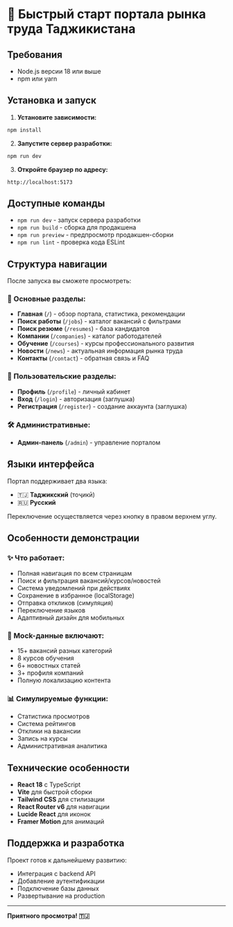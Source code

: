 # 🚀 Быстрый старт портала рынка труда Таджикистана

## Требования
- Node.js версии 18 или выше
- npm или yarn

## Установка и запуск

1. **Установите зависимости:**
```bash
npm install
```

2. **Запустите сервер разработки:**
```bash
npm run dev
```

3. **Откройте браузер по адресу:**
```
http://localhost:5173
```

## Доступные команды

- `npm run dev` - запуск сервера разработки
- `npm run build` - сборка для продакшена
- `npm run preview` - предпросмотр продакшен-сборки
- `npm run lint` - проверка кода ESLint

## Структура навигации

После запуска вы сможете просмотреть:

### 📱 Основные разделы:
- **Главная** (`/`) - обзор портала, статистика, рекомендации
- **Поиск работы** (`/jobs`) - каталог вакансий с фильтрами
- **Поиск резюме** (`/resumes`) - база кандидатов
- **Компании** (`/companies`) - каталог работодателей
- **Обучение** (`/courses`) - курсы профессионального развития
- **Новости** (`/news`) - актуальная информация рынка труда
- **Контакты** (`/contact`) - обратная связь и FAQ

### 👤 Пользовательские разделы:
- **Профиль** (`/profile`) - личный кабинет
- **Вход** (`/login`) - авторизация (заглушка)
- **Регистрация** (`/register`) - создание аккаунта (заглушка)

### 🛠 Административные:
- **Админ-панель** (`/admin`) - управление порталом

## Языки интерфейса

Портал поддерживает два языка:
- 🇹🇯 **Таджикский** (тоҷикӣ)
- 🇷🇺 **Русский**

Переключение осуществляется через кнопку в правом верхнем углу.

## Особенности демонстрации

### ✨ Что работает:
- Полная навигация по всем страницам
- Поиск и фильтрация вакансий/курсов/новостей
- Система уведомлений при действиях
- Сохранение в избранное (localStorage)
- Отправка откликов (симуляция)
- Переключение языков
- Адаптивный дизайн для мобильных

### 🎯 Mock-данные включают:
- 15+ вакансий разных категорий
- 8 курсов обучения
- 6+ новостных статей
- 3+ профиля компаний
- Полную локализацию контента

### 📊 Симулируемые функции:
- Статистика просмотров
- Система рейтингов
- Отклики на вакансии
- Запись на курсы
- Административная аналитика

## Технические особенности

- **React 18** с TypeScript
- **Vite** для быстрой сборки
- **Tailwind CSS** для стилизации
- **React Router v6** для навигации
- **Lucide React** для иконок
- **Framer Motion** для анимаций

## Поддержка и разработка

Проект готов к дальнейшему развитию:
- Интеграция с backend API
- Добавление аутентификации
- Подключение базы данных
- Развертывание на production

---

**Приятного просмотра! 🇹🇯**
